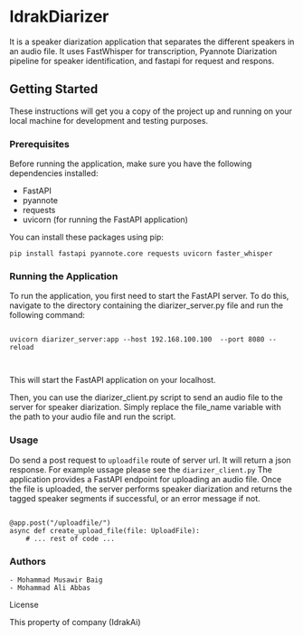 # IdrakDiarizer

It is a speaker diarization application that separates the different speakers in an audio file. It uses FastWhisper for transcription, Pyannote Diarization
pipeline for speaker identification, and fastapi for request and respons. 


## Getting Started

These instructions will get you a copy of the project up and running on your local machine for development and testing purposes.

### Prerequisites

Before running the application, make sure you have the following dependencies installed:

- FastAPI
- pyannote
- requests
- uvicorn (for running the FastAPI application)

You can install these packages using pip:

```
pip install fastapi pyannote.core requests uvicorn faster_whisper
```

### Running the Application

To run the application, you first need to start the FastAPI server. To do this, navigate to the directory containing the diarizer_server.py file and run the following command:

```

uvicorn diarizer_server:app --host 192.168.100.100  --port 8080 --reload



```
This will start the FastAPI application on your localhost.

Then, you can use the diarizer_client.py script to send an audio file to the server for speaker diarization. Simply replace the file_name variable with the path to your audio file and run the script.

### Usage
Do send a post request to `uploadfile` route of server url. It will return a json response. For example ussage please see the `diarizer_client.py`
The application provides a FastAPI endpoint for uploading an audio file. Once the file is uploaded, the server performs speaker diarization and returns the tagged speaker segments if successful, or an error message if not.

```

@app.post("/uploadfile/")
async def create_upload_file(file: UploadFile):
    # ... rest of code ...
```

### Authors

    - Mohammad Musawir Baig
    - Mohammad Ali Abbas

License

This property of company (IdrakAi)

